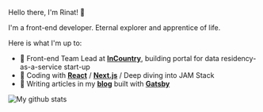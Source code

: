 ﻿Hello there, I'm Rinat! 👋

I'm a front-end developer. Eternal explorer and apprentice of life.

Here is what I'm up to:

- :office: Front-end Team Lead at **[InCountry](https://incountry.com)**, building portal for data residency-as-a-service start-up
- :rocket: Coding with **[React](https://reactjs.org/)** / **[Next.js](https://https://nextjs.org/)** / Deep diving into JAM Stack
- :book: Writing articles in my **[blog](https://rinat-rezyapov.netlify.app/)** built with **[Gatsby](https://www.gatsbyjs.com/)**


![My github stats](https://github-readme-stats.vercel.app/api?username=RinatRezyapov&show_icons=true&theme=calm)
   
